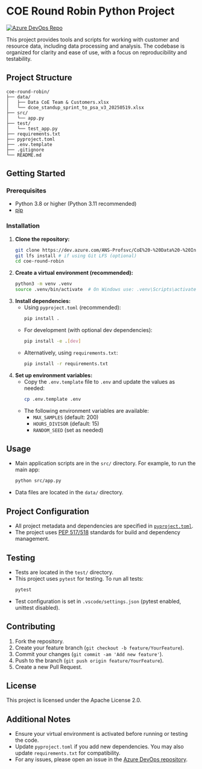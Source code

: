 # COE Round Robin Python Project

[![Azure DevOps Repo](https://img.shields.io/badge/Azure%20DevOps-Repo-blue?logo=azuredevops)](https://dev.azure.com/ANS-Profsvc/CoE%20-%20Data%20-%20Internal/_git/coe-round-robin)

This project provides tools and scripts for working with customer and resource data, including data processing and analysis. The codebase is organized for clarity and ease of use, with a focus on reproducibility and testability.

## Project Structure

```
coe-round-robin/
├── data/
│   ├── Data CoE Team & Customers.xlsx
│   └── dcoe_standup_sprint_to_psa_v3_20250519.xlsx
├── src/
│   └── app.py
├── test/
│   └── test_app.py
├── requirements.txt
├── pyproject.toml
├── .env.template
├── .gitignore
└── README.md
```

## Getting Started

### Prerequisites
- Python 3.8 or higher (Python 3.11 recommended)
- [pip](https://pip.pypa.io/en/stable/)

### Installation

1. **Clone the repository:**
   ```sh
   git clone https://dev.azure.com/ANS-Profsvc/CoE%20-%20Data%20-%20Internal/_git/coe-round-robin
   git lfs install # if using Git LFS (optional)
   cd coe-round-robin
   ```
2. **Create a virtual environment (recommended):**
   ```sh
   python3 -m venv .venv
   source .venv/bin/activate  # On Windows use: .venv\Scripts\activate
   ```
3. **Install dependencies:**
   - Using `pyproject.toml` (recommended):
     ```sh
     pip install .
     ```
   - For development (with optional dev dependencies):
     ```sh
     pip install -e .[dev]
     ```
   - Alternatively, using `requirements.txt`:
     ```sh
     pip install -r requirements.txt
     ```
4. **Set up environment variables:**
   - Copy the `.env.template` file to `.env` and update the values as needed:
     ```sh
     cp .env.template .env
     ```
   - The following environment variables are available:
     - `MAX_SAMPLES` (default: 200)
     - `HOURS_DIVISOR` (default: 15)
     - `RANDOM_SEED` (set as needed)

## Usage

- Main application scripts are in the `src/` directory. For example, to run the main app:
  ```sh
  python src/app.py
  ```
- Data files are located in the `data/` directory.

## Project Configuration

- All project metadata and dependencies are specified in [`pyproject.toml`](./pyproject.toml).
- The project uses [PEP 517/518](https://www.python.org/dev/peps/pep-0517/) standards for build and dependency management.

## Testing

- Tests are located in the `test/` directory.
- This project uses `pytest` for testing. To run all tests:
  ```sh
  pytest
  ```
- Test configuration is set in `.vscode/settings.json` (pytest enabled, unittest disabled).

## Contributing

1. Fork the repository.
2. Create your feature branch (`git checkout -b feature/YourFeature`).
3. Commit your changes (`git commit -am 'Add new feature'`).
4. Push to the branch (`git push origin feature/YourFeature`).
5. Create a new Pull Request.

## License

This project is licensed under the Apache License 2.0.

## Additional Notes

- Ensure your virtual environment is activated before running or testing the code.
- Update `pyproject.toml` if you add new dependencies. You may also update `requirements.txt` for compatibility.
- For any issues, please open an issue in the [Azure DevOps repository](https://dev.azure.com/ANS-Profsvc/CoE%20-%20Data%20-%20Internal/_git/coe-round-robin).
